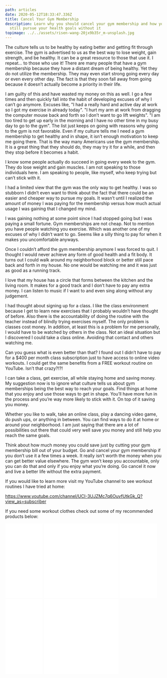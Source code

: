 ```yaml
---
path: articles
date: 2020-05-12T18:33:47.336Z
title: Cancel Your Gym Membership
description: Learn why you should cancel your gym membership and how you can
  still pursue your health goals without it
topimage: ../../assets/risen-wang-20jx9b35r_m-unsplash.jpg
---
```

<!--StartFragment-->

The culture tells us to be healthy by eating better and getting fit through exercise. The gym is advertised to us as the best way to lose weight, gain strength, and be healthy. It can be a great resource to those that use it. I repeat… to those who use it! There are many people that have a gym membership because they have a distant dream of being healthy. Yet they do not utilize the membership. They may even start strong going every day or even every other day. The fact is that they soon fall away from going because it doesn’t actually become a priority in their life.

I am guilty of this and have wasted my money on this as well. I go a few times and then quickly fall into the habit of developing excuses of why I can’t go anymore. Excuses like, "I had a really hard and active day at work so I got my exercise in already today". "I hurt my arm at work from dragging the computer mouse back and forth so I don’t want to go lift weights". "I am too tired to get up early in the morning and I have no other time in my busy day to go to the gym". The list just keeps on going with reasons why going to the gym is not favorable. Even if my culture tells me I need a gym membership to get healthy and in shape, it isn’t enough motivation to keep me going there. That is the way many Americans use the gym membership. It is a great thing that they should do, they may try it for a while, and then they stop before it becomes a habit.

I know some people actually do succeed in going every week to the gym. They do lose weight and gain muscles. I am not speaking to those individuals here. I am speaking to people, like myself, who keep trying but can’t stick with it.

I had a limited view that the gym was the only way to get healthy. I was so stubborn I didn’t even want to think about the fact that there could be an easier and cheaper way to pursue my goals. It wasn’t until I realized the amount of money I was paying for the membership versus how much actual usage I was gaining that I changed my mind.

I was gaining nothing at some point since I had stopped going but I was paying a small fortune. Gym memberships are not cheap. Not to mention you have people watching you exercise. Which was another one of my excuses of why I didn’t want to go. Seems like a silly thing to pay for when it makes you uncomfortable anyways.

Once I couldn’t afford the gym membership anymore I was forced to quit. I thought I would never achieve any form of good health and a fit body. It turns out I could walk around my neighborhood block or better still pace back and forth in my house. No one would be watching me and it was just as good as a running track.

I love that my house has a circle that forms between the kitchen and the living room. It makes for a good track and I don’t have to pay any extra money. I can listen to music if I want to and even sing along without any judgement.

I had thought about signing up for a class. I like the class environment because I get to learn new exercises that I probably wouldn’t have thought of before. Also there is the accountability of doing the routine with the teacher instead of blindly trying exercises myself. The only problem is classes cost money. In addition, at least this is a problem for me personally, I would have to be watched by others in the class. Not an ideal situation but I discovered I could take a class online. Avoiding that contact and others watching me.

Can you guess what is even better than that? I found out I didn’t have to pay for a $400 per month class subscription just to have access to online video workouts. I could get the same benefits from a FREE workout routine on YouTube. Isn’t that crazy?!?!

I can take a class, get exercise, all while staying home and saving money. My suggestion now is to ignore what culture tells us about gym memberships being the best way to reach your goals. Find things at home that you enjoy and use those ways to get in shape. You’ll have more fun in the process and you’re way more likely to stick with it. On top of it saving you money.

Whether you like to walk, take an online class, play a dancing video game, do push ups, or anything in between. You can find ways to do it at home or around your neighborhood. I am just saying that there are a lot of possibilities out there that could very well save you money and still help you reach the same goals.

Think about how much money you could save just by cutting your gym membership bill out of your budget. Go and cancel your gym membership if you don’t use it a few times a week. It really isn’t worth the money when you can get better value elsewhere. The gym won’t keep you accountable, only you can do that and only if you enjoy what you’re doing. Go cancel it now and live a better life without the extra payment.

If you would like to learn more visit my YouTube channel to see workout routines I have tried at home: 

<https://www.youtube.com/channel/UCI-3UJZMc7q6OuvfUtkGk_Q?view_as=subscriber>

If you need some workout clothes check out some of my recommended products below: 

<iframe style="width:120px;height:240px;" marginwidth="0" marginheight="0" scrolling="no" frameborder="0" src="//ws-na.amazon-adsystem.com/widgets/q?ServiceVersion=20070822&OneJS=1&Operation=GetAdHtml&MarketPlace=US&source=ac&ref=tf_til&ad_type=product_link&tracking_id=brokebudget-20&marketplace=amazon&region=US&placement=B07Q5VW5FP&asins=B07Q5VW5FP&linkId=50255869d69813205726a110471fe7fc&show_border=true&link_opens_in_new_window=true&price_color=333333&title_color=0066c0&bg_color=ffffff">
    </iframe>

<iframe style="width:120px;height:240px;" marginwidth="0" marginheight="0" scrolling="no" frameborder="0" src="//ws-na.amazon-adsystem.com/widgets/q?ServiceVersion=20070822&OneJS=1&Operation=GetAdHtml&MarketPlace=US&source=ac&ref=tf_til&ad_type=product_link&tracking_id=brokebudget-20&marketplace=amazon&region=US&placement=B07QYQ192D&asins=B07QYQ192D&linkId=48943fc6f211276999fd2707715a74b3&show_border=true&link_opens_in_new_window=true&price_color=333333&title_color=0066c0&bg_color=ffffff">
    </iframe><iframe style="width:120px;height:240px;" marginwidth="0" marginheight="0" scrolling="no" frameborder="0" src="//ws-na.amazon-adsystem.com/widgets/q?ServiceVersion=20070822&OneJS=1&Operation=GetAdHtml&MarketPlace=US&source=ac&ref=tf_til&ad_type=product_link&tracking_id=brokebudget-20&marketplace=amazon&region=US&placement=B07W96L2JH&asins=B07W96L2JH&linkId=fdaa0c819e05d42be94ef208004d1657&show_border=true&link_opens_in_new_window=true&price_color=333333&title_color=0066c0&bg_color=ffffff">
    </iframe>

<iframe style="width:120px;height:240px;" marginwidth="0" marginheight="0" scrolling="no" frameborder="0" src="//ws-na.amazon-adsystem.com/widgets/q?ServiceVersion=20070822&OneJS=1&Operation=GetAdHtml&MarketPlace=US&source=ac&ref=tf_til&ad_type=product_link&tracking_id=brokebudget-20&marketplace=amazon&region=US&placement=B07B438ZBR&asins=B07B438ZBR&linkId=f20d7471ab0c7dc1c0702128c7257d1c&show_border=true&link_opens_in_new_window=true&price_color=333333&title_color=0066c0&bg_color=ffffff">
    </iframe>

<iframe style="width:120px;height:240px;" marginwidth="0" marginheight="0" scrolling="no" frameborder="0" src="//ws-na.amazon-adsystem.com/widgets/q?ServiceVersion=20070822&OneJS=1&Operation=GetAdHtml&MarketPlace=US&source=ac&ref=tf_til&ad_type=product_link&tracking_id=brokebudget-20&marketplace=amazon&region=US&placement=B07MBPDQT9&asins=B07MBPDQT9&linkId=84ba6ae22316693c642b90a81a6b5b10&show_border=true&link_opens_in_new_window=true&price_color=333333&title_color=0066c0&bg_color=ffffff">
    </iframe>

<iframe style="width:120px;height:240px;" marginwidth="0" marginheight="0" scrolling="no" frameborder="0" src="//ws-na.amazon-adsystem.com/widgets/q?ServiceVersion=20070822&OneJS=1&Operation=GetAdHtml&MarketPlace=US&source=ac&ref=tf_til&ad_type=product_link&tracking_id=brokebudget-20&marketplace=amazon&region=US&placement=B06XJDRGYJ&asins=B06XJDRGYJ&linkId=ff37572cb84bc062890c0a19b8c2f97d&show_border=true&link_opens_in_new_window=true&price_color=333333&title_color=0066c0&bg_color=ffffff">
    </iframe><iframe style="width:120px;height:240px;" marginwidth="0" marginheight="0" scrolling="no" frameborder="0" src="//ws-na.amazon-adsystem.com/widgets/q?ServiceVersion=20070822&OneJS=1&Operation=GetAdHtml&MarketPlace=US&source=ac&ref=tf_til&ad_type=product_link&tracking_id=brokebudget-20&marketplace=amazon&region=US&placement=B01CB0TGOW&asins=B01CB0TGOW&linkId=246549ca73808b5aba7962f62b47f05c&show_border=true&link_opens_in_new_window=true&price_color=333333&title_color=0066c0&bg_color=ffffff">
    </iframe>



<!--EndFragment-->